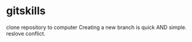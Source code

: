 # gitskills
clone repository to computer
Creating a new branch is quick AND simple.
reslove conflict.